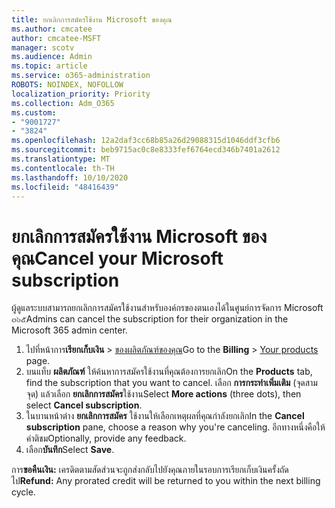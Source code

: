 ```yaml
---
title: ยกเลิกการสมัครใช้งาน Microsoft ของคุณ
ms.author: cmcatee
author: cmcatee-MSFT
manager: scotv
ms.audience: Admin
ms.topic: article
ms.service: o365-administration
ROBOTS: NOINDEX, NOFOLLOW
localization_priority: Priority
ms.collection: Adm_O365
ms.custom:
- "9001727"
- "3824"
ms.openlocfilehash: 12a2daf3cc68b85a26d29088315d1046ddf3cfb6
ms.sourcegitcommit: beb9715ac0c8e8333fef6764ecd346b7401a2612
ms.translationtype: MT
ms.contentlocale: th-TH
ms.lasthandoff: 10/10/2020
ms.locfileid: "48416439"
---
```

# <a name="cancel-your-microsoft-subscription"></a><span data-ttu-id="bd7e5-102">ยกเลิกการสมัครใช้งาน Microsoft ของคุณ</span><span class="sxs-lookup"><span data-stu-id="bd7e5-102">Cancel your Microsoft subscription</span></span>

<span data-ttu-id="bd7e5-103">ผู้ดูแลระบบสามารถยกเลิกการสมัครใช้งานสำหรับองค์กรของตนเองได้ในศูนย์การจัดการ Microsoft ๓๖๕</span><span class="sxs-lookup"><span data-stu-id="bd7e5-103">Admins can cancel the subscription for their organization in the Microsoft 365 admin center.</span></span>

1. <span data-ttu-id="bd7e5-104">ไปที่หน้าการ**เรียกเก็บเงิน** \> [ของผลิตภัณฑ์ของคุณ](https://go.microsoft.com/fwlink/p/?linkid=842054)</span><span class="sxs-lookup"><span data-stu-id="bd7e5-104">Go to the **Billing** \> [Your products](https://go.microsoft.com/fwlink/p/?linkid=842054) page.</span></span>
2. <span data-ttu-id="bd7e5-105">บนแท็บ **ผลิตภัณฑ์** ให้ค้นหาการสมัครใช้งานที่คุณต้องการยกเลิก</span><span class="sxs-lookup"><span data-stu-id="bd7e5-105">On the **Products** tab, find the subscription that you want to cancel.</span></span> <span data-ttu-id="bd7e5-106">เลือก **การกระทำเพิ่มเติม** (จุดสามจุด) แล้วเลือก **ยกเลิกการสมัคร**ใช้งาน</span><span class="sxs-lookup"><span data-stu-id="bd7e5-106">Select **More actions** (three dots), then select **Cancel subscription**.</span></span>
3. <span data-ttu-id="bd7e5-107">ในบานหน้าต่าง **ยกเลิกการสมัคร** ใช้งานให้เลือกเหตุผลที่คุณกำลังยกเลิก</span><span class="sxs-lookup"><span data-stu-id="bd7e5-107">In the **Cancel subscription** pane, choose a reason why you're canceling.</span></span> <span data-ttu-id="bd7e5-108">อีกทางหนึ่งคือให้คำติชม</span><span class="sxs-lookup"><span data-stu-id="bd7e5-108">Optionally, provide any feedback.</span></span>
4. <span data-ttu-id="bd7e5-109">เลือก**บันทึก**</span><span class="sxs-lookup"><span data-stu-id="bd7e5-109">Select **Save**.</span></span>

<span data-ttu-id="bd7e5-110">การ**ขอคืนเงิน:** เครดิตตามสัดส่วนจะถูกส่งกลับไปยังคุณภายในรอบการเรียกเก็บเงินครั้งถัดไป</span><span class="sxs-lookup"><span data-stu-id="bd7e5-110">**Refund:** Any prorated credit will be returned to you within the next billing cycle.</span></span>